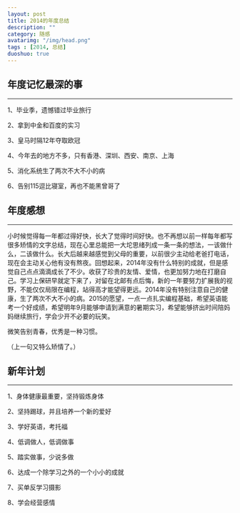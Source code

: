 ```yaml
---
layout: post
title: 2014的年度总结
description: ""
category: 随感
avatarimg: "/img/head.png"
tags : [2014, 总结]
duoshuo: true
---
```


## 年度记忆最深的事
----------
1、毕业季，遗憾错过毕业旅行

2、拿到中金和百度的实习

3、皇马时隔12年夺取欧冠

4、今年去的地方不多，只有香港、深圳、西安、南京、上海

5、消化系统生了两次不大不小的病

6、告别115逗比寝室，再也不能黑曾哥了

## 年度感想
----------
小时候觉得每一年都过得好快，长大了觉得时间好快。也不再想以前一样每年都写很多矫情的文字总结，现在心里总能把一大坨思绪列成一条一条的想法，一该做什么，二该做什么。长大后越来越感觉到父母的重要，以前很少主动给老爸打电话，现在会主动关心他有没有熬夜。回想起来，2014年没有什么特别的成就，但是感觉自己点点滴滴成长了不少。收获了珍贵的友情、爱情，也更加努力地在打磨自己。学习上保研早就定下来了，对留在北邮有点后悔，新的一年要努力扩展我的视野，不能仅仅局限在编程，站得高才能望得更远。2014年没有特别注意自己的健康，生了两次不大不小的病。2015的愿望，一点一点扎实编程基础，希望英语能考一个好成绩，希望明年9月能够申请到满意的暑期实习，希望能够挤出时间陪妈妈继续旅行，学会少开不必要的玩笑。

微笑告别青春，优秀是一种习惯。

（上一句又特么矫情了。）

## 新年计划
----------
1、身体健康最重要，坚持锻炼身体

2、坚持踢球，并且培养一个新的爱好

3、学好英语，考托福

4、低调做人，低调做事

5、踏实做事，少说多做

6、达成一个除学习之外的一个小小的成就

7、买单反学习摄影

8、学会经营感情
